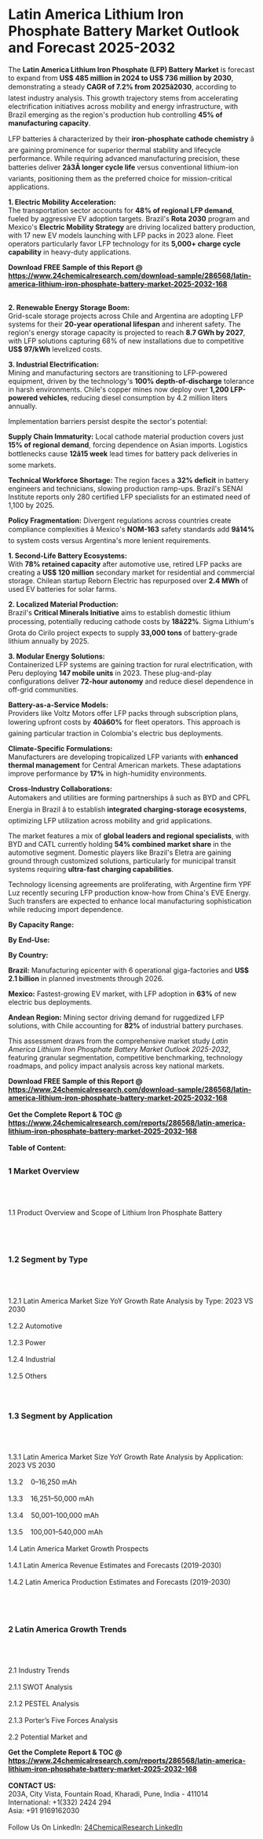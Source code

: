 <h1>Latin America Lithium Iron Phosphate Battery Market Outlook and Forecast 2025-2032</h1><p>The <strong>Latin America Lithium Iron Phosphate (LFP) Battery Market</strong> is forecast to expand from <strong>US$ 485 million in 2024 to US$ 736 million by 2030</strong>, demonstrating a steady <strong>CAGR of 7.2% from 2025â2030</strong>, according to latest industry analysis. This growth trajectory stems from accelerating electrification initiatives across mobility and energy infrastructure, with Brazil emerging as the region's production hub controlling <strong>45% of manufacturing capacity</strong>.</p><p>LFP batteries â characterized by their <strong>iron-phosphate cathode chemistry</strong> â are gaining prominence for superior thermal stability and lifecycle performance. While requiring advanced manufacturing precision, these batteries deliver <strong>2â3Ã longer cycle life</strong> versus conventional lithium-ion variants, positioning them as the preferred choice for mission-critical applications.</p><p><strong>1. Electric Mobility Acceleration:</strong><br>
The transportation sector accounts for <strong>48% of regional LFP demand</strong>, fueled by aggressive EV adoption targets. Brazil's <strong>Rota 2030</strong> program and Mexico's <strong>Electric Mobility Strategy</strong> are driving localized battery production, with 17 new EV models launching with LFP packs in 2023 alone. Fleet operators particularly favor LFP technology for its <strong>5,000+ charge cycle capability</strong> in heavy-duty applications.</p><div><b>Download FREE Sample of this Report @ 
            <a href="https://www.24chemicalresearch.com/download-sample/286568/latin-america-lithium-iron-phosphate-battery-market-2025-2032-168">
            https://www.24chemicalresearch.com/download-sample/286568/latin-america-lithium-iron-phosphate-battery-market-2025-2032-168</a></b></div><br><p><strong>2. Renewable Energy Storage Boom:</strong><br>
Grid-scale storage projects across Chile and Argentina are adopting LFP systems for their <strong>20-year operational lifespan</strong> and inherent safety. The region's energy storage capacity is projected to reach <strong>8.7 GWh by 2027</strong>, with LFP solutions capturing 68% of new installations due to competitive <strong>US$ 97/kWh</strong> levelized costs.</p><p><strong>3. Industrial Electrification:</strong><br>
Mining and manufacturing sectors are transitioning to LFP-powered equipment, driven by the technology's <strong>100% depth-of-discharge</strong> tolerance in harsh environments. Chile's copper mines now deploy over <strong>1,200 LFP-powered vehicles</strong>, reducing diesel consumption by 4.2 million liters annually.</p><p>Implementation barriers persist despite the sector's potential:</p><p><strong>Supply Chain Immaturity:</strong> Local cathode material production covers just <strong>15% of regional demand</strong>, forcing dependence on Asian imports. Logistics bottlenecks cause <strong>12â15 week</strong> lead times for battery pack deliveries in some markets.</p><p><strong>Technical Workforce Shortage:</strong> The region faces a <strong>32% deficit</strong> in battery engineers and technicians, slowing production ramp-ups. Brazil's SENAI Institute reports only 280 certified LFP specialists for an estimated need of 1,100 by 2025.</p><p><strong>Policy Fragmentation:</strong> Divergent regulations across countries create compliance complexities â Mexico's <strong>NOM-163</strong> safety standards add <strong>9â14%</strong> to system costs versus Argentina's more lenient requirements.</p><p><strong>1. Second-Life Battery Ecosystems:</strong><br>
With <strong>78% retained capacity</strong> after automotive use, retired LFP packs are creating a <strong>US$ 120 million</strong> secondary market for residential and commercial storage. Chilean startup Reborn Electric has repurposed over <strong>2.4 MWh</strong> of used EV batteries for solar farms.</p><p><strong>2. Localized Material Production:</strong><br>
Brazil's <strong>Critical Minerals Initiative</strong> aims to establish domestic lithium processing, potentially reducing cathode costs by <strong>18â22%</strong>. Sigma Lithium's Grota do Cirilo project expects to supply <strong>33,000 tons</strong> of battery-grade lithium annually by 2025.</p><p><strong>3. Modular Energy Solutions:</strong><br>
Containerized LFP systems are gaining traction for rural electrification, with Peru deploying <strong>147 mobile units</strong> in 2023. These plug-and-play configurations deliver <strong>72-hour autonomy</strong> and reduce diesel dependence in off-grid communities.</p><p><strong>Battery-as-a-Service Models:</strong><br>
	Providers like Voltz Motors offer LFP packs through subscription plans, lowering upfront costs by <strong>40â60%</strong> for fleet operators. This approach is gaining particular traction in Colombia's electric bus deployments.</p><p><strong>Climate-Specific Formulations:</strong><br>
	Manufacturers are developing tropicalized LFP variants with <strong>enhanced thermal management</strong> for Central American markets. These adaptations improve performance by <strong>17%</strong> in high-humidity environments.</p><p><strong>Cross-Industry Collaborations:</strong><br>
	Automakers and utilities are forming partnerships â such as BYD and CPFL Energia in Brazil â to establish <strong>integrated charging-storage ecosystems</strong>, optimizing LFP utilization across mobility and grid applications.</p><p>The market features a mix of <strong>global leaders and regional specialists</strong>, with BYD and CATL currently holding <strong>54% combined market share</strong> in the automotive segment. Domestic players like Brazil's Eletra are gaining ground through customized solutions, particularly for municipal transit systems requiring <strong>ultra-fast charging capabilities</strong>.</p><p>Technology licensing agreements are proliferating, with Argentine firm YPF Luz recently securing LFP production know-how from China's EVE Energy. Such transfers are expected to enhance local manufacturing sophistication while reducing import dependence.</p><p><strong>By Capacity Range:</strong></p><p><strong>By End-Use:</strong></p><p><strong>By Country:</strong></p><p><strong>Brazil:</strong> Manufacturing epicenter with 6 operational giga-factories and <strong>US$ 2.1 billion</strong> in planned investments through 2026.</p><p><strong>Mexico:</strong> Fastest-growing EV market, with LFP adoption in <strong>63%</strong> of new electric bus deployments.</p><p><strong>Andean Region:</strong> Mining sector driving demand for ruggedized LFP solutions, with Chile accounting for <strong>82%</strong> of industrial battery purchases.</p><p>This assessment draws from the comprehensive market study <em>Latin America Lithium Iron Phosphate Battery Market Outlook 2025-2032</em>, featuring granular segmentation, competitive benchmarking, technology roadmaps, and policy impact analysis across key national markets.</p><div><b>Download FREE Sample of this Report @ 
            <a href="https://www.24chemicalresearch.com/download-sample/286568/latin-america-lithium-iron-phosphate-battery-market-2025-2032-168">
            https://www.24chemicalresearch.com/download-sample/286568/latin-america-lithium-iron-phosphate-battery-market-2025-2032-168</a></b></div><br><div><b>Get the Complete Report & TOC @ 
            <a href="https://www.24chemicalresearch.com/reports/286568/latin-america-lithium-iron-phosphate-battery-market-2025-2032-168">
            https://www.24chemicalresearch.com/reports/286568/latin-america-lithium-iron-phosphate-battery-market-2025-2032-168</a></b></div><br>
            <b>Table of Content:</b><p><h2><span style="font-size:16px"><strong>1 Market Overview&nbsp;&nbsp; &nbsp;</strong></span></h2><br />
<br />
<p>1.1 Product Overview and Scope of Lithium Iron Phosphate Battery&nbsp;</p><br />
<br />
<h2><strong><span style="font-size:16px">1.2 Segment by Type&nbsp;&nbsp; &nbsp;</span></strong></h2><br />
<br />
<p>1.2.1 Latin America Market Size YoY Growth Rate Analysis by Type: 2023 VS 2030&nbsp;&nbsp; &nbsp;<br /><br />
1.2.2 Automotive&nbsp;&nbsp; &nbsp;<br /><br />
1.2.3 Power<br /><br />
1.2.4 Industrial<br /><br />
1.2.5 Others<br /><br />
<br />
<h2><span style="font-size:16px"><strong>1.3 Segment by Application&nbsp;&nbsp;</strong></span></h2><br />
<br />
<p>1.3.1 Latin America Market Size YoY Growth Rate Analysis by Application: 2023 VS 2030&nbsp;&nbsp; &nbsp;<br /><br />
1.3.2&nbsp;&nbsp; &nbsp;0&#150;16,250 mAh<br /><br />
1.3.3&nbsp;&nbsp; &nbsp;16,251&#150;50,000 mAh<br /><br />
1.3.4&nbsp;&nbsp; &nbsp;50,001&#150;100,000 mAh<br /><br />
1.3.5&nbsp;&nbsp; &nbsp;100,001&#150;540,000 mAh<br /><br />
1.4 Latin America Market Growth Prospects&nbsp;&nbsp; &nbsp;<br /><br />
1.4.1 Latin America Revenue Estimates and Forecasts (2019-2030)&nbsp;&nbsp; &nbsp;<br /><br />
1.4.2 Latin America Production Estimates and Forecasts (2019-2030)&nbsp;&nbsp;</p><br />
<br />
<h2><span style="font-size:16px"><strong>2 Latin America Growth Trends&nbsp;&nbsp; &nbsp;</strong></span></h2><br />
<br />
<p>2.1 Industry Trends&nbsp;&nbsp; &nbsp;<br /><br />
2.1.1 SWOT Analysis&nbsp;&nbsp; &nbsp;<br /><br />
2.1.2 PESTEL Analysis&nbsp;&nbsp; &nbsp;<br /><br />
2.1.3 Porter&rsquo;s Five Forces Analysis&nbsp;&nbsp; &nbsp;<br /><br />
2.2 Potential Market and</p><div><b>Get the Complete Report & TOC @ 
            <a href="https://www.24chemicalresearch.com/reports/286568/latin-america-lithium-iron-phosphate-battery-market-2025-2032-168">
            https://www.24chemicalresearch.com/reports/286568/latin-america-lithium-iron-phosphate-battery-market-2025-2032-168</a></b></div><br><b>CONTACT US:</b><br>
            203A, City Vista, Fountain Road, Kharadi, Pune, India - 411014<br>
            International: +1(332) 2424 294<br>
            Asia: +91 9169162030 <br><br>
            Follow Us On LinkedIn: <a href="https://www.linkedin.com/company/24chemicalresearch/">24ChemicalResearch LinkedIn</a>